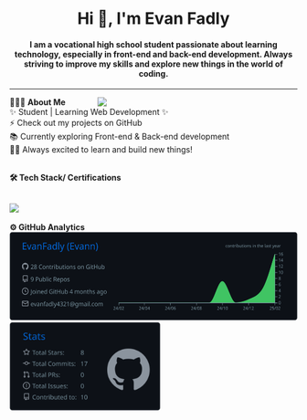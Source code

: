 <h1 align="center">Hi 👋, I'm Evan Fadly</h1>
<h4 align="center">I am a vocational high school student passionate about learning technology, especially in front-end and back-end development. Always striving to improve my skills and explore new things in the world of coding.</h4>


-----------------------------------------------------------
👨🏻‍💻 **About Me**<img src="https://raw.githubusercontent.com/sanjay-kv/sanjay-kv/main/Assets/illustration.png" min-width="300px" max-width="300px" width="350px" align="right"> <br>
✨ Student | Learning Web Development ✨<br>
⚡ Check out my projects on GitHub <br>
📚 Currently exploring Front-end & Back-end development <br>
👨‍💻 Always excited to learn and build new things! <br><br>

 <summary><b>🛠 Tech Stack/ Certifications</b></summary><br>
 <p align="">
  <a href="https://skillicons.dev">
    <img src="https://skillicons.dev/icons?i=js,nodejs,react,php,laravel,mysql,tailwind,bootstrap" />
  </a>
</p>

<summary><b>⚙️ GitHub Analytics</b></summary>
<a href="https://github.com/EvanFadly">
   <img height="155em" src="https://raw.githubusercontent.com/EvanFadly/EvanFadly/master/profile-summary-card-output/github_dark/0-profile-details.svg" alt="GitHub stats" />
   <img height="155em" src="https://raw.githubusercontent.com/EvanFadly/EvanFadly/master/profile-summary-card-output/github_dark/3-stats.svg" alt="GitHub stats" />
</a>
